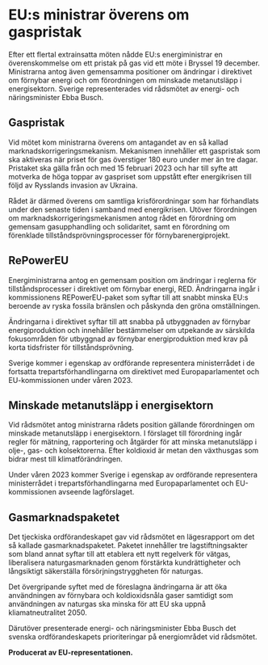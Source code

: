 # EU:s ministrar överens om gaspristak

Efter ett flertal extrainsatta möten nådde EU:s energiministrar en överenskommelse om ett pristak på gas vid ett möte i Bryssel 19 december. Ministrarna antog även gemensamma positioner om ändringar i direktivet om förnybar energi och om förordningen om minskade metanutsläpp i energisektorn. Sverige representerades vid rådsmötet av energi\- och näringsminister Ebba Busch.


## Gaspristak

Vid mötet kom ministrarna överens om antagandet av en så kallad marknadskorrigeringsmekanism. Mekanismen innehåller ett gaspristak som ska aktiveras när priset för gas överstiger 180 euro under mer än tre dagar. Pristaket ska gälla från och med 15 februari 2023 och har till syfte att motverka de höga toppar av gaspriset som uppstått efter energikrisen till följd av Rysslands invasion av Ukraina.

Rådet är därmed överens om samtliga krisförordningar som har förhandlats under den senaste tiden i samband med energikrisen. Utöver förordningen om marknadskorrigeringsmekanismen antog rådet en förordning om gemensam gasupphandling och solidaritet, samt en förordning om förenklade tillståndsprövningsprocesser för förnybarenergiprojekt.

## RePowerEU

Energiministrarna antog en gemensam position om ändringar i reglerna för tillståndsprocesser i direktivet om förnybar energi, RED. Ändringarna ingår i kommissionens REPowerEU\-paket som syftar till att snabbt minska EU:s beroende av ryska fossila bränslen och påskynda den gröna omställningen.

Ändringarna i direktivet syftar till att snabba på utbyggnaden av förnybar energiproduktion och innehåller bestämmelser om utpekande av särskilda fokusområden för utbyggnad av förnybar energiproduktion med krav på korta tidsfrister för tillståndsprövning.

Sverige kommer i egenskap av ordförande representera ministerrådet i de fortsatta trepartsförhandlingarna om direktivet med Europaparlamentet och EU\-kommissionen under våren 2023\.

## Minskade metanutsläpp i energisektorn

Vid rådsmötet antog ministrarna rådets position gällande förordningen om minskade metanutsläpp i energisektorn. I förslaget till förordning ingår regler för mätning, rapportering och åtgärder för att minska metanutsläpp i olje\-, gas\- och kolsektorerna. Efter koldioxid är metan den växthusgas som bidrar mest till klimatförändringen.

Under våren 2023 kommer Sverige i egenskap av ordförande representera ministerrådet i trepartsförhandlingarna med Europaparlamentet och EU\-kommissionen avseende lagförslaget.

## Gasmarknadspaketet

Det tjeckiska ordförandeskapet gav vid rådsmötet en lägesrapport om det så kallade gasmarknadspaketet. Paketet innehåller tre lagstiftningsakter som bland annat syftar till att etablera ett nytt regelverk för vätgas, liberalisera naturgasmarknaden genom förstärkta kundrättigheter och långsiktigt säkerställa försörjningstryggheten för naturgas.

Det övergripande syftet med de föreslagna ändringarna är att öka användningen av förnybara och koldioxidsnåla gaser samtidigt som användningen av naturgas ska minska för att EU ska uppnå kliamatneutralitet 2050\.

Därutöver presenterade energi\- och näringsminister Ebba Busch det svenska ordförandeskapets prioriteringar på energiområdet vid rådsmötet.

**Producerat av EU\-representationen.**
